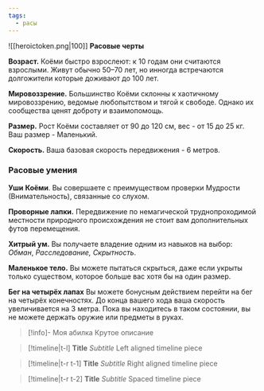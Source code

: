 ```yaml
---
tags:
  - расы
---
```


![[heroictoken.png|100]]
**Расовые черты**

**Возраст.** Коёми быстро взрослеют: к 10 годам они считаются взрослыми. Живут обычно 50–70 лет, но инногда встречаются долгожители которые доживают до 100 лет.

**Мировоззрение.** Большинство Коёми склонны к хаотичному мировоззрению, ведомые любопытством и тягой к свободе. Однако их сообщества ценят доброту и взаимопомощь.

**Размер.** Рост Коёми составляет от 90 до 120 см, вес - от 15 до 25 кг. Ваш размер - Маленький.

**Скорость.** Ваша базовая скорость передвижения - 6 метров.

### Расовые умения

**Уши** **Коёми**. Вы совершаете с преимуществом проверки Мудрости (Внимательность), связанные со слухом.

**Проворные лапки.** Передвижение по немагической труднопроходимой местности природного происхождения не стоит вам дополнительных футов перемещения.

**Хитрый ум.** Вы получаете владение одним из навыков на выбор: _Обман_, _Расследование,_ _Скрытность_.

**Маленькое тело.** Вы можете пытаться скрыться, даже если укрыты только существом, которое больше вас хотя бы на один размер.

**Бег на четырёх лапах** Вы можете бонусным действием перейти на бег на четырёх конечностях. До конца вашего хода ваша скорость увеличивается на 3 метра. Пока вы находитесь в таком состоянии, вы не можете держать оружие или предметы в руках.




> [!info]- Моя абилка
> Крутое описание

> [!timeline|t-l] **Title** _Subtitle_
> Left aligned timeline piece

> [!timeline|t-r t-1] **Title** *Subtitle*
> Right aligned timeline piece

> [!timeline|t-r t-2] **Title** *Subtitle*
> Spaced timeline piece